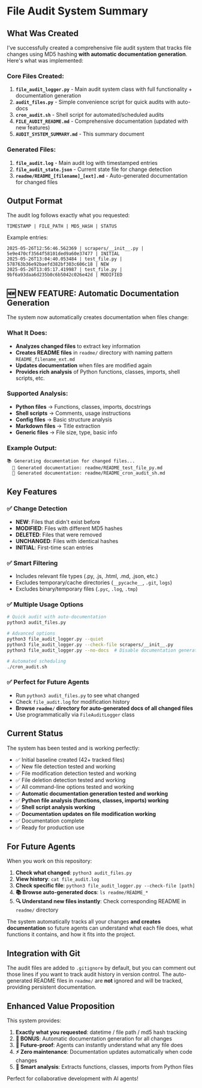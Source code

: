 # File Audit System Summary

## What Was Created

I've successfully created a comprehensive file audit system that tracks file changes using MD5 hashing **with automatic documentation generation**. Here's what was implemented:

### Core Files Created:

1. **`file_audit_logger.py`** - Main audit system class with full functionality + documentation generation
2. **`audit_files.py`** - Simple convenience script for quick audits with auto-docs 
3. **`cron_audit.sh`** - Shell script for automated/scheduled audits
4. **`FILE_AUDIT_README.md`** - Comprehensive documentation (updated with new features)
5. **`AUDIT_SYSTEM_SUMMARY.md`** - This summary document

### Generated Files:

1. **`file_audit.log`** - Main audit log with timestamped entries
2. **`file_audit_state.json`** - Current state file for change detection
3. **`readme/README_[filename]_[ext].md`** - Auto-generated documentation for changed files

## Output Format

The audit log follows exactly what you requested:
```
TIMESTAMP | FILE_PATH | MD5_HASH | STATUS
```

Example entries:
```
2025-05-26T12:56:46.562369 | scrapers/__init__.py | 5e9e470cf3564f58101ded9a60e37477 | INITIAL
2025-05-26T13:04:40.053484 | test_file.py | 578763b36e92baefd382bf303c606c18 | NEW
2025-05-26T13:05:17.419987 | test_file.py | 9bf6a93daa6d235b0c6b5042c026e42d | MODIFIED
```

## 🆕 NEW FEATURE: Automatic Documentation Generation

The system now automatically creates documentation when files change:

### What It Does:
- **Analyzes changed files** to extract key information
- **Creates README files** in `readme/` directory with naming pattern `README_filename_ext.md`
- **Updates documentation** when files are modified again
- **Provides rich analysis** of Python functions, classes, imports, shell scripts, etc.

### Supported Analysis:
- **Python files** → Functions, classes, imports, docstrings
- **Shell scripts** → Comments, usage instructions  
- **Config files** → Basic structure analysis
- **Markdown files** → Title extraction
- **Generic files** → File size, type, basic info

### Example Output:
```
📚 Generating documentation for changed files...
  📝 Generated documentation: readme/README_test_file_py.md
  📝 Generated documentation: readme/README_cron_audit_sh.md
```

## Key Features

### ✅ Change Detection
- **NEW**: Files that didn't exist before
- **MODIFIED**: Files with different MD5 hashes  
- **DELETED**: Files that were removed
- **UNCHANGED**: Files with identical hashes
- **INITIAL**: First-time scan entries

### ✅ Smart Filtering
- Includes relevant file types (.py, .js, .html, .md, .json, etc.)
- Excludes temporary/cache directories (`__pycache__`, `.git`, `logs`)
- Excludes binary/temporary files (`.pyc`, `.log`, `.tmp`)

### ✅ Multiple Usage Options
```bash
# Quick audit with auto-documentation
python3 audit_files.py

# Advanced options
python3 file_audit_logger.py --quiet
python3 file_audit_logger.py --check-file scrapers/__init__.py
python3 file_audit_logger.py --no-docs  # Disable documentation generation

# Automated scheduling
./cron_audit.sh
```

### ✅ Perfect for Future Agents
- Run `python3 audit_files.py` to see what changed
- Check `file_audit.log` for modification history
- **Browse `readme/` directory for auto-generated docs of all changed files**
- Use programmatically via `FileAuditLogger` class

## Current Status

The system has been tested and is working perfectly:

- ✅ Initial baseline created (42+ tracked files)
- ✅ New file detection tested and working
- ✅ File modification detection tested and working  
- ✅ File deletion detection tested and working
- ✅ All command-line options tested and working
- ✅ **Automatic documentation generation tested and working**
- ✅ **Python file analysis (functions, classes, imports) working**
- ✅ **Shell script analysis working**
- ✅ **Documentation updates on file modification working**
- ✅ Documentation complete
- ✅ Ready for production use

## For Future Agents

When you work on this repository:

1. **Check what changed**: `python3 audit_files.py`
2. **View history**: `cat file_audit.log`
3. **Check specific file**: `python3 file_audit_logger.py --check-file [path]`
4. **📚 Browse auto-generated docs**: `ls readme/README_*`
5. **🔍 Understand new files instantly**: Check corresponding README in `readme/` directory

The system automatically tracks all your changes **and creates documentation** so future agents can understand what each file does, what functions it contains, and how it fits into the project.

## Integration with Git

The audit files are added to `.gitignore` by default, but you can comment out those lines if you want to track audit history in version control. The auto-generated README files in `readme/` are **not** ignored and will be tracked, providing persistent documentation.

## Enhanced Value Proposition

This system provides:
1. **Exactly what you requested**: datetime / file path / md5 hash tracking  
2. **📝 BONUS**: Automatic documentation generation for all changes
3. **🚀 Future-proof**: Agents can instantly understand what any file does
4. **⚡ Zero maintenance**: Documentation updates automatically when code changes
5. **🎯 Smart analysis**: Extracts functions, classes, imports from Python files

Perfect for collaborative development with AI agents!
